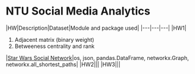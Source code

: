 # NTU Social Media Analytics

|HW|Description|Dataset|Module and package used|
|---|---|---|
|HW1|<ol><li>Adjacent matrix (binary weight)</li><li>Betweeness centrality and rank</li></ol>|[Star Wars Social Network](https://www.kaggle.com/ruchi798/star-wars)|os, json, pandas.DataFrame, networkx.Graph, networkx.all_shortest_paths|
|HW2|||
|HW3|||
